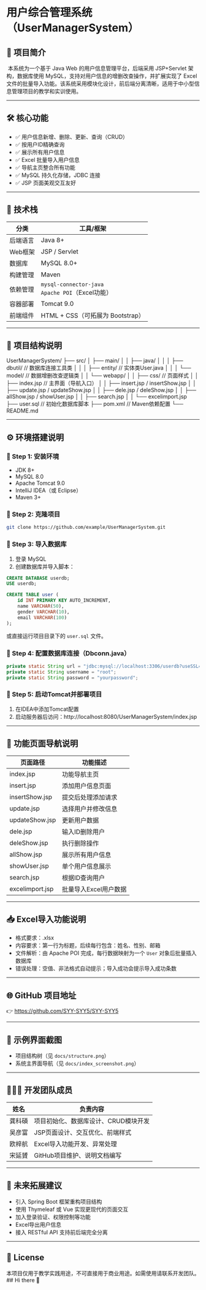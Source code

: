 # 用户综合管理系统（UserManagerSystem）

## 📘 项目简介

​        本系统为一个基于 Java Web 的用户信息管理平台，后端采用 JSP+Servlet 架构，数据库使用 MySQL，支持对用户信息的增删改查操作，并扩展实现了 Excel 文件的批量导入功能。该系统采用模块化设计，前后端分离清晰，适用于中小型信息管理项目的教学和实训使用。

---

## 🛠 核心功能

- ✅ 用户信息新增、删除、更新、查询（CRUD）
- ✅ 按用户ID精确查询
- ✅ 展示所有用户信息
- ✅ Excel 批量导入用户信息
- ✅ 导航主页整合所有功能
- ✅ MySQL 持久化存储，JDBC 连接
- ✅ JSP 页面美观交互友好

---

## 🧱 技术栈

| 分类     | 工具/框架                                           |
| -------- | --------------------------------------------------- |
| 后端语言 | Java 8+                                             |
| Web框架  | JSP / Servlet                                       |
| 数据库   | MySQL 8.0+                                          |
| 构建管理 | Maven                                               |
| 依赖管理 | `mysql-connector-java`<br>`Apache POI`（Excel功能） |
| 容器部署 | Tomcat 9.0                                          |
| 前端组件 | HTML + CSS（可拓展为 Bootstrap）                    |

---

## 📂 项目结构说明

UserManagerSystem/
 ├── src/
 │   ├── main/
 │   │   ├── java/
 │   │   │   ├── dbutil/        // 数据库连接工具类
 │   │   │   ├── entity/        // 实体类User.java
 │   │   │   └── model/         // 数据增删改查逻辑类
 │   │   └── webapp/
 │   │       ├── css/           // 页面样式
 │   │       ├── index.jsp      // 主界面（导航入口）
 │   │       ├── insert.jsp / insertShow.jsp
 │   │       ├── update.jsp / updateShow.jsp
 │   │       ├── dele.jsp / deleShow.jsp
 │   │       ├── allShow.jsp / showUser.jsp
 │   │       ├── search.jsp
 │   │       └── excelimport.jsp
 ├── user.sql                   // 初始化数据库脚本
 ├── pom.xml                   // Maven依赖配置
 └── README.md

---

## ⚙ 环境搭建说明

### 🔹 Step 1: 安装环境

- JDK 8+
- MySQL 8.0
- Apache Tomcat 9.0
- IntelliJ IDEA（或 Eclipse）
- Maven 3+

### 🔹 Step 2: 克隆项目

```bash
git clone https://github.com/example/UserManagerSystem.git
```

### 🔹 Step 3: 导入数据库

1. 登录 MySQL
2. 创建数据库并导入脚本：

```sql
CREATE DATABASE userdb;
USE userdb;

CREATE TABLE user (
    id INT PRIMARY KEY AUTO_INCREMENT,
    name VARCHAR(50),
    gender VARCHAR(10),
    email VARCHAR(100)
);
```

或直接运行项目目录下的 `user.sql` 文件。

### 🔹 Step 4: 配置数据库连接（Dbconn.java）

```java
private static String url = "jdbc:mysql://localhost:3306/userdb?useSSL=false&serverTimezone=UTC";
private static String username = "root";
private static String password = "yourpassword";
```

### 🔹 Step 5: 启动Tomcat并部署项目

1. 在IDEA中添加Tomcat配置
2. 启动服务器后访问：http://localhost:8080/UserManagerSystem/index.jsp

------

## 📌 功能页面导航说明

| 页面路径        | 功能描述              |
| --------------- | --------------------- |
| index.jsp       | 功能导航主页          |
| insert.jsp      | 添加用户信息页面      |
| insertShow.jsp  | 提交后处理添加请求    |
| update.jsp      | 选择用户并修改信息    |
| updateShow.jsp  | 更新用户数据          |
| dele.jsp        | 输入ID删除用户        |
| deleShow.jsp    | 执行删除操作          |
| allShow.jsp     | 展示所有用户信息      |
| showUser.jsp    | 单个用户信息展示      |
| search.jsp      | 根据ID查询用户        |
| excelimport.jsp | 批量导入Excel用户数据 |

------

## 📥 Excel导入功能说明

- 格式要求：.xlsx
- 内容要求：第一行为标题，后续每行包含：姓名、性别、邮箱
- 文件解析：由 Apache POI 完成，每行数据映射为一个 `User` 对象后批量插入数据库
- 错误处理：空值、非法格式自动提示；导入成功会提示导入成功条数

------

## 🌐 GitHub 项目地址

👉 https://github.com/SYY-SYY5/SYY-SYY5

------

## 📸 示例界面截图

- 项目结构树（见 `docs/structure.png`）
- 系统主界面导航（见 `docs/index_screenshot.png`）

------

## 🧑‍🤝‍🧑 开发团队成员

| 姓名   | 负责内容                             |
| ------ | ------------------------------------ |
| 龚科碩 | 项目初始化、数据库设计、CRUD模块开发 |
| 吴彦富 | JSP页面设计、交互优化、前端样式      |
| 欧梓航 | Excel导入功能开发、异常处理          |
| 宋延贇 | GitHub项目维护、说明文档编写         |

------

## 🚀 未来拓展建议

- 引入 Spring Boot 框架重构项目结构
- 使用 Thymeleaf 或 Vue 实现更现代的页面交互
- 加入登录验证、权限控制等功能
- Excel导出用户信息
- 接入 RESTful API 支持前后端完全分离

------

## 📜 License

本项目仅用于教学实践用途，不可直接用于商业用途。如需使用请联系开发团队。## Hi there 👋

<!--
**SYY-SYY5/SYY-SYY5** is a ✨ _special_ ✨ repository because its `README.md` (this file) appears on your GitHub profile.

Here are some ideas to get you started:

- 🔭 I’m currently working on ...
- 🌱 I’m currently learning ...
- 👯 I’m looking to collaborate on ...
- 🤔 I’m looking for help with ...
- 💬 Ask me about ...
- 📫 How to reach me: ...
- 😄 Pronouns: ...
- ⚡ Fun fact: ...
-->

